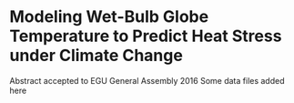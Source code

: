 # Modeling Wet-Bulb Globe Temperature to Predict Heat Stress under Climate Change

Abstract accepted to EGU General Assembly 2016
Some data files added here
